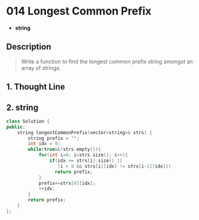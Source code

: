 # 014 Longest Common Prefix

-  **string**


## Description
>Write a function to find the longest common prefix string amongst an array of strings.

## 1. Thought Line



## 2.  **string**
```c++
class Solution {
public:
    string longestCommonPrefix(vector<string>& strs) {
        string prefix = "";
        int idx = 0;
        while(true&&!strs.empty()){
            for(int i=0; i<strs.size(); i++){
                if(idx >= strs[i].size() ||
                   (i > 0 && strs[i][idx] != strs[i-1][idx]))
                  return prefix;
            }
            prefix+=strs[0][idx];
            ++idx;
        }
        return prefix;
    }
};
```
